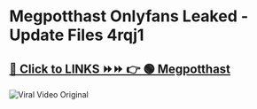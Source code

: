 
 # Megpotthast Onlyfans Leaked - Update Files 4rqj1

## <h2><a href="https://clipsfans.com/Megpotthast&ref=git">🔗 Click to LINKS ⏩⏩ 👉 🟢 Megpotthast </a></h2>

<a href="https://clipsfans.com/Megpotthast&ref=git" rel="nofollow" data-target="animated-image.originalLink"><img src="https://i.ibb.co.com/xMMVF88/686577567.gif" alt="Viral Video Original" style="max-width: 100%; display: inline-block;" data-target="animated-image.originalImage"></a>

